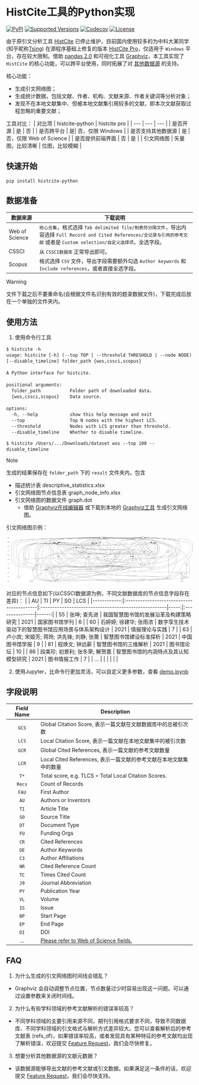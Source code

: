 # HistCite工具的Python实现

[![PyPI](https://img.shields.io/pypi/v/histcite-python)](https://pypi.org/project/histcite-python)
[![Supported Versions](https://img.shields.io/pypi/pyversions/histcite-python.svg)](https://pypi.org/project/histcite-python)
[![Codecov](https://codecov.io/gh/doublessay/histcite-python/graph/badge.svg?token=99V9E2CI1H)](https://codecov.io/gh/doublessay/histcite-python)
[![License](https://img.shields.io/pypi/l/histcite-python.svg)](https://github.com/doublessay/histcite-python/blob/main/LICENSE)

由于原引文分析工具 [HistCite](https://support.clarivate.com/ScientificandAcademicResearch/s/article/HistCite-No-longer-in-active-development-or-officially-supported) 已停止维护，目前国内使用较多的为中科大某同学 (知乎昵称[Tsing](https://www.zhihu.com/people/wq123)) 在源程序基础上修复的版本 [HistCite Pro](https://zhuanlan.zhihu.com/p/20902898)，仅适用于 `Windows` 平台，存在较大限制。借助 [pandas 2.0](https://pandas.pydata.org/docs/dev/index.html) 和可视化工具 [Graphviz](https://graphviz.org)，本工具实现了 `HistCite` 的核心功能，可以跨平台使用，同时拓展了对 [其他数据源](#数据准备) 的支持。

核心功能：
- 生成引文网络图；
- 生成统计数据，包括文献、作者、机构、文献来源、作者关键词等分析对象；
- 发现不在本地文献集中、但被本地文献集引用较多的文献，即本次文献获取过程忽略的重要文献；

工具对比：
| 对比项 | histcite-python | histcite pro |
| --- | --- | --- |
| 是否开源 | 是 | 否 |
| 是否跨平台 | 是| 否，仅限 Windows |
| 是否支持其他数据源 | 是  | 否，仅限 Web of Science |
| 是否提供前端界面 | 否 | 是 |
| 引文网络图 | 矢量图，比较清晰 | 位图，比较模糊 |

## 快速开始
```console
pip install histcite-python
```

## 数据准备
| 数据来源 | 下载说明 |
| --- | --- |
| Web of Science | `核心合集`，格式选择 `Tab delimited file/制表符分隔文件`，导出内容选择 `Full Record and Cited References/全记录与引用的参考文献` 或者是 `Custom selection/自定义选择项`，全选字段。 |
| CSSCI | 从 `CSSCI数据库` 正常导出即可。 |
| Scopus | 格式选择 `CSV` 文件，导出字段需要额外勾选 `Author keywords` 和 `Include references`，或者直接全选字段。 |

> [!WARNING]  
> 文件下载之后不要重命名(会根据文件名识别有效的题录数据文件)，下载完成后放在一个单独的文件夹内。

## 使用方法
1. 使用命令行工具
```console
$ histcite -h
usage: histcite [-h] (--top TOP | --threshold THRESHOLD | --node NODE) [--disable_timeline] folder_path {wos,cssci,scopus}

A Python interface for histcite.

positional arguments:
  folder_path           Folder path of downloaded data.
  {wos,cssci,scopus}    Data source.

options:
  -h, --help            show this help message and exit
  --top                 Top N nodes with the highest LCS.
  --threshold           Nodes with LCS greater than threshold.
  --disable_timeline    Whether to disable timeline.
```

```console
$ histcite /Users/.../Downloads/dataset wos --top 100 --disable_timeline
```

> [!NOTE]  
> 生成的结果保存在 `folder_path` 下的 `result` 文件夹内，包含  
> - 描述统计表 descriptive_statistics.xlsx  
> - 引文网络图节点信息表 graph_node_info.xlsx  
> - 引文网络图的数据文件 graph.dot
>     - 借助 [Graphviz在线编辑器](http://magjac.com/graphviz-visual-editor/) 或下载到本地的 [Graphviz工具](https://graphviz.org/) 生成引文网络图。

引文网络图示例：

![](https://raw.githubusercontent.com/doublessay/histcite-python/main/examples/graph.svg)

对应的节点信息如下(以CSSCI数据源为例，不同文献数据库的节点信息字段存在差异)：
|    | AU                                       | TI                                                   |   PY | SO             |   LCS |
|------------:|:-----------------------------------------|:-----------------------------------------------------|-----:|:---------------|------:|
|          55 | 张坤; 查先进                             | 我国智慧图书馆的发展沿革及构建策略研究               | 2021 | 国家图书馆学刊 |     6 |
|          60 | 石婷婷; 徐建华; 张雨浓                   | 数字孪生技术驱动下的智慧图书馆应用场景与体系架构设计 | 2021 | 情报理论与实践 |     7 |
|          63 | 卢小宾; 宋姬芳; 蒋玲; 洪先锋; 刘静; 张薷 | 智慧图书馆建设标准探析                               | 2021 | 中国图书馆学报 |     9 |
|          81 | 程焕文; 钟远薪                           | 智慧图书馆的三维解析                                 | 2021 | 图书馆论坛     |    10 |
|          86 | 段美珍; 初景利; 张冬荣; 解贺嘉           | 智慧图书馆的内涵特点及其认知模型研究                 | 2021 | 图书情报工作   |     7 |
|         ... |                                      |                                                |      |              |       |

2. 使用Jupyter，比命令行更加灵活，可以自定义更多参数，查看 [demo.ipynb](demo.ipynb)

## 字段说明
| Field Name | Description |
| :---: | --- |
| `GCS` | Global Citation Score, 表示一篇文献在文献数据库中的总被引次数 |
| `LCS` | Local Citation Score, 表示一篇文献在本地文献集中的被引次数 |
| `GCR` | Global Cited References, 表示一篇文献的参考文献数量 |
| `LCR` | Local Cited References, 表示一篇文献的参考文献在本地文献集中的数量 |
| `T*`  | Total score, e.g. TLCS = Total Local Citation Scores. |
| `Recs` | Count of Records |
| `FAU` | First Author |
| `AU` | Authors or Inventors |
| `TI` | Article Title |
| `SO` | Source Title |
| `DT` | Document Type |
| `FU` | Funding Orgs |
| `CR` | Cited References |
| `DE` | Author Keywords |
| `C3` | Author Affiliations |
| `NR` | Cited Reference Count |
| `TC` | Times Cited Count |
| `J9` | Journal Abbreviation |
| `PY` | Publication Year |
| `VL` | Volume |
| `IS` | Issue |
| `BP` | Start Page |
| `EP` | End Page |
| `DI` | DOI |
| ... | [Please refer to Web of Science fields.](https://webofscience.help.clarivate.com/en-us/Content/export-records.htm) |

## FAQ
1. 为什么生成的引文网络图时间线会错乱？
- Graphviz 会自动调整节点位置，节点数量过少时容易出现这一问题。可以通过设置参数来关闭时间线。

2. 为什么有些学科领域的参考文献解析的错误率较高？
- 不同学科领域的主要引用来源不同，期刊引用格式要求不同，导致不同数据库、不同学科领域的引文格式与解析方式差异较大。您可以查看解析后的参考文献表 (refs_df)，如果错误率较高，或者发现具有某种特征的参考文献均出现了解析错误，欢迎提交 [Feature Request](https://github.com/doublessay/histcite-python/issues)，我们会尽快修复。

3. 想要分析其他数据源的文献元数据？
- 该数据源能够导出文献的参考文献或引文数据。如果满足这一条件的话，欢迎提交 [Feature Request](https://github.com/doublessay/histcite-python/issues)，我们会尽快支持。
